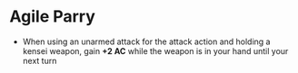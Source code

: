 # Agile Parry

* When using an unarmed attack for the attack action and holding a kensei weapon, gain **+2 AC** while the weapon is in your hand until your next turn